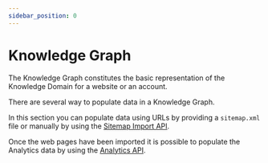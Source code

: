 ```yaml
---
sidebar_position: 0
---
```


# Knowledge Graph

The Knowledge Graph constitutes the basic representation of the Knowledge Domain for a website or an account.

There are several way to populate data in a Knowledge Graph.

In this section you can populate data using URLs by providing a `sitemap.xml` file or manually by using the [Sitemap Import API](./sitemap-import.md).

Once the web pages have been imported it is possible to populate the Analytics data by using the [Analytics API](./analytics-api.md).